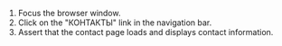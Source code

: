 1. Focus the browser window.
2. Click on the "КОНТАКТЫ" link in the navigation bar.
3. Assert that the contact page loads and displays contact information.